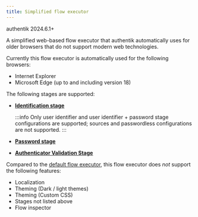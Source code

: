 ```yaml
---
title: Simplified flow executor
---
```


<span class="badge badge--info">authentik 2024.6.1+</span>

A simplified web-based flow executor that authentik automatically uses for older browsers that do not support modern web technologies.

Currently this flow executor is automatically used for the following browsers:

-   Internet Explorer
-   Microsoft Edge (up to and including version 18)

The following stages are supported:

-   [**Identification stage**](../stages/identification/)

    :::info
    Only user identifier and user identifier + password stage configurations are supported; sources and passwordless configurations are not supported.
    :::

-   [**Password stage**](../stages/password/)
-   [**Authenticator Validation Stage**](../stages/authenticator_validate/)

Compared to the [default flow executor](../../add-secure-apps/flows-stages/flow/executors/if-flow.md), this flow executor does _not_ support the following features:

-   Localization
-   Theming (Dark / light themes)
-   Theming (Custom CSS)
-   Stages not listed above
-   Flow inspector
